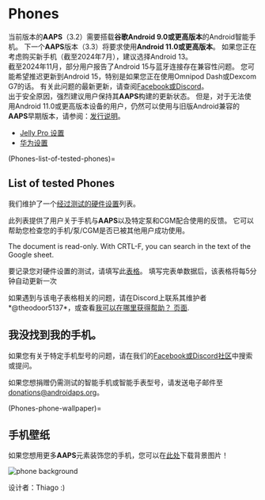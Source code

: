 # Phones

当前版本的**AAPS**（3.2）需要搭载**谷歌Android 9.0或更高版本**的Android智能手机。 下一个**AAPS**版本（3.3）将要求使用**Android 11.0或更高版本**。 如果您正在考虑购买新手机（截至2024年7月），建议选择Android 13。  
截至2024年11月，部分用户报告了Android 15与蓝牙连接存在兼容性问题。 您可能希望推迟更新到Android 15，特别是如果您正在使用Omnipod Dash或Dexcom G7的话。 有关此问题的最新更新，请查阅[Facebook或Discord](../GettingHelp/WhereCanIGetHelp.md)。  
出于安全原因，强烈建议用户保持其**AAPS**构建的更新状态。 但是，对于无法使用Android 11.0或更高版本设备的用户，仍然可以使用与旧版Android兼容的**AAPS**早期版本，请参阅：[发行说明](#maintenance-android-version-aaps-version)。

- [Jelly Pro 设置](../CompatiblePhones/Jelly.md)
- [华为设置](../CompatiblePhones/Huawei.md)

(Phones-list-of-tested-phones)=

## List of tested Phones

我们维护了一个[经过测试的硬件设置](https://docs.google.com/spreadsheets/u/1/d/e/2PACX-1vScCNaIguEZVTVFAgpv1kXHdsHl3fs6xT6RB2Z1CeVJ561AvvqGwxMhlmSHk4J056gMCAQE02sAWJvT/pubhtml?gid=683363241&single=true)列表。

此列表提供了用户关于手机与**AAPS**以及特定泵和CGM配合使用的反馈。 它可以帮助您检查您的手机/泵/CGM是否已被其他用户成功使用。

The document is read-only. With CRTL-F, you can search in the text of the Google sheet.

要记录您对硬件设置的测试，请填写此[表格](https://docs.google.com/forms/d/e/1FAIpQLSfoGKLYEx4aUAJ5RWL3xLJeNdmRyxtXmDzpGhuU3Rfcj2H_Jw/viewform)。 填写完表单数据后，该表格将每5分钟自动更新一次

如果遇到与该电子表格相关的问题，请在Discord上联系其维护者*@theodoor5137*，或查看[我可以在哪里获得帮助？ 页面](../GettingHelp/WhereCanIGetHelp.md).

## 我没找到我的手机。

如果您有关于特定手机型号的问题，请在我们的[Facebook或Discord社区](../GettingHelp/WhereCanIGetHelp.md)中搜索或提问。

如果您想捐赠仍需测试的智能手机或智能手表型号，请发送电子邮件至<donations@androidaps.org>。

(Phones-phone-wallpaper)=

## 手机壁纸

如果您想用更多**AAPS**元素装饰您的手机，您可以在[此处](../images/bg_phone.jpg)下载背景图片！

![phone background](../images/bg_phone_thump.jpg)

设计者：Thiago :)